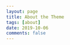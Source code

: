 ```yaml
---
layout: page
title: About the Theme
tags: [about]
date: 2019-10-06
comments: false
---
```

    
<i class="fas fa-envelope-square"></i>


